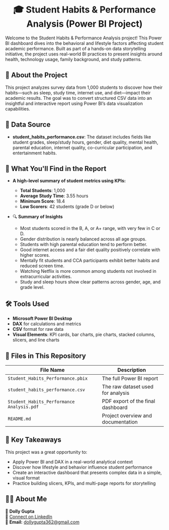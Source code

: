 <h1 align="center">🎓 Student Habits & Performance Analysis (Power BI Project)</h1>
Welcome to the Student Habits & Performance Analysis project! This Power BI dashboard dives into the behavioral and lifestyle factors affecting student academic performance. Built as part of a hands-on data storytelling initiative, the project uses real-world BI practices to present insights around health, technology usage, family background, and study patterns.

## 📘 About the Project

This project analyzes survey data from 1,000 students to discover how their habits—such as sleep, study time, internet use, and diet—impact their academic results. The goal was to convert structured CSV data into an insightful and interactive report using Power BI’s data visualization capabilities.

## 📂 Data Source

- **student_habits_performance.csv**: The dataset includes fields like student grades, sleep/study hours, gender, diet quality, mental health, parental education, internet quality, co-curricular participation, and entertainment habits.

## 📌 What You'll Find in the Report

- **A high-level summary of student metrics using KPIs:**
  - **Total Students**: 1,000  
  - **Average Study Time**: 3.55 hours  
  - **Minimum Score**: 18.4  
  - **Low Scorers**: 42 students (grade D or below)  

- 🔍 **Summary of Insights**
  - Most students scored in the B, A, or A+ range, with very few in C or D.
  - Gender distribution is nearly balanced across all age groups.
  - Students with high parental education tend to perform better.
  - Good internet access and a fair diet quality positively correlate with higher scores.
  - Mentally fit students and CCA participants exhibit better habits and reduced screen time.
  - Watching Netflix is more common among students not involved in extracurricular activities.
  - Study and sleep hours show clear patterns across gender, age, and grade level.

## 🛠 Tools Used

- **Microsoft Power BI Desktop**
- **DAX** for calculations and metrics
- **CSV** format for raw data
- **Visual Elements**: KPI cards, bar charts, pie charts, stacked columns, slicers, and line charts

## 🧰 Files in This Repository

| File Name                             | Description                              |
|--------------------------------------|------------------------------------------|
| `Student_Habits_Performance.pbix`    | The full Power BI report                 |
| `student_habits_performance.csv`     | The raw dataset used for analysis        |
| `Student_Habits_Performance Analysis.pdf` | PDF export of the final dashboard    |
| `README.md`                          | Project overview and documentation       |

## 🧠 Key Takeaways

This project was a great opportunity to:
- Apply Power BI and DAX in a real-world analytical context
- Discover how lifestyle and behavior influence student performance
- Create an interactive dashboard that presents complex data in a simple, visual format
- Practice building slicers, KPIs, and multi-page reports for storytelling

## 🙋‍♂️ About Me
👤 **Dolly Gupta**  
🔗 [Connect on LinkedIn](www.linkedin.com/in/dolly-gupta-3b54b8229)  
📧 **Email:** dollygupta362@gmail.com
